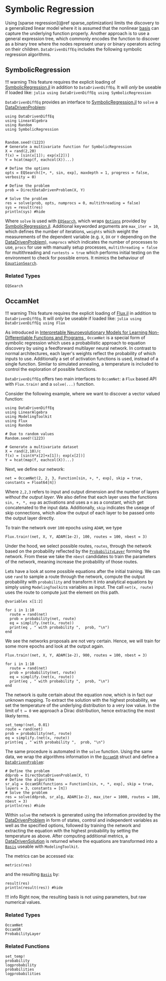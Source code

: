 # Symbolic Regression

Using [sparse regression](@ref sparse_optimization) limits the discovery to a generalized linear model where it is assumed that the nonlinear [basis](@ref) can capture the underlying function properly. Another approach is to use a general expression tree, which commonly encodes the function to discover as a binary tree where the nodes represent unary or binary operators acting on their children. `DataDrivenDiffEq` includes the following symbolic regression algorithms.

## SymbolicRegression

!!! warning
    This feature requires the explicit loading of [SymbolicRegression.jl](https://github.com/MilesCranmer/SymbolicRegression.jl) in addition to `DataDrivenDiffEq`. It will _only_ be useable if loaded like:
    ```julia
    using DataDrivenDiffEq
    using SymbolicRegression
    ```

`DataDrivenDiffEq` provides an interface to [SymbolicRegression.jl](https://github.com/MilesCranmer/SymbolicRegression.jl) to `solve` a [DataDrivenProblem](@ref):

```@example symbolic_regression_api
using DataDrivenDiffEq
using LinearAlgebra
using Random
using SymbolicRegression


Random.seed!(1223)
# Generate a multivariate function for SymbolicRegression
X = rand(2,20)
f(x) = [sin(x[1]); exp(x[2])]
Y = hcat(map(f, eachcol(X))...)

# Define the options
opts = EQSearch([+, *, sin, exp], maxdepth = 1, progress = false, verbosity = 0)

# Define the problem
prob = DirectDataDrivenProblem(X, Y)

# Solve the problem
res = solve(prob, opts, numprocs = 0, multithreading = false)
sys = result(res)
println(sys) #hide
```

Where `solve` is used with [`EQSearch`](@ref), which wraps [`Options`](https://astroautomata.com/SymbolicRegression.jl/stable/api/#Options) provided by [SymbolicRegression.jl](https://github.com/MilesCranmer/SymbolicRegression.jl). Additional keyworded arguments are `max_iter = 10`, which defines the number of iterations, `weights` which weight the measurements of the dependent variable (e.g. `X`, `DX` or `Y` depending on the [DataDrivenProblem](@ref)), `numprocs` which indicates the number of processes to use, `procs` for use with manually setup processes, `multithreading = false` for multithreading and `runtests = true` which performs initial testing on the environment to check for possible errors. It mimics the behaviour of [`EquationSearch`](https://astroautomata.com/SymbolicRegression.jl/stable/api/#EquationSearch).

### Related Types

```@docs
EQSearch
```

## OccamNet

!!! warning
    This feature requires the explicit loading of [Flux.jl](https://fluxml.ai/) in addition to `DataDrivenDiffEq`. It will _only_ be useable if loaded like:
    ```julia
    using DataDrivenDiffEq
    using Flux
    ```

As introduced in [Interpretable Neuroevolutionary Models for Learning Non-Differentiable Functions and Programs
](https://arxiv.org/abs/2007.10784), `OccamNet` is a special form of symbolic regression which uses a probabilistic approach to equation discovery by using a feedforward multilayer neural network. In contrast to normal architectures, each layer's weights reflect the probability of which inputs to use. Additionally a set of activation functions is used, instead of a single function. Similar to simulated annealing, a temperature is included to control the exploration of possible functions.

`DataDrivenDiffEq` offers two main interfaces to `OccamNet`: a `Flux` based API with `Flux.train!` and a `solve(...)` function.

Consider the following example, where we want to discover a vector valued function:

```@example occamnet_flux
using DataDrivenDiffEq
using LinearAlgebra
using ModelingToolkit
using Flux
using Random

# Due to random values
Random.seed!(1223)

# Generate a multivariate dataset
X = rand(2,10)/c
f(x) = [sin(π*x[2]+x[1]); exp(x[2])]
Y = hcat(map(f, eachcol(X))...)
```

Next, we define our network:

```@example occamnet_flux
net = OccamNet(2, 2, 3, Function[sin, +, *, exp], skip = true, constants = Float64[π])
```

Where `2,2,3` refers to input and output dimension and the number of layers _without the output layer_. We also define that each layer uses the functions `sin, +, *, exp` as activations and uses a `π` as a constant, which get concatenated to the input data. Additionally, `skip` indicates the useage of skip connections, which allow the output of each layer to be passed onto the output layer directly.

To train the network over `100` epochs using `ADAM`, we type
```@example occamnet_flux
Flux.train!(net, X, Y, ADAM(1e-2), 100, routes = 100, nbest = 3)
```

Under the hood, we select possible routes, `routes`, through the network based on the probability reflected by the [`ProbabilityLayer`](@ref) forming the network. From these we take the `nbest` candidates to train the parameters of the network, meaning increase the probability of those routes.

Lets have a look at some possible equations after the initial training. We can use `rand` to sample a route through the network, compute the output probability with `probability` and transform it into analytical equations by simply using `ModelingToolkit`s variables as input. The call `net(x, route)` uses the route to compute just the element on this path.

```@example occamnet_flux
@variables x[1:2]

for i in 1:10
  route = rand(net)
  prob = probability(net, route)
  eq = simplify.(net(x, route))
  print(eq , " with probability ",  prob, "\n")
end
```
We see the networks proposals are not very certain. Hence, we will train for some more epochs and look at the output again.

```@example occamnet_flux
Flux.train!(net, X, Y, ADAM(1e-2), 900, routes = 100, nbest = 3)

for i in 1:10
  route = rand(net)
  prob = probability(net, route)
  eq = simplify.(net(x, route))
  print(eq , " with probability ",  prob, "\n")
end
```

The network is quite certain about the equation now, which is in fact our unknown mapping. To extract the solution with the highest probability, we set the temperature of the underlying distribution to a very low value. In the limit of `t ↦ 0` we approach a Dirac distribution, hence extracting the most likely terms.

```@example occamnet_flux
set_temp!(net, 0.01)
route = rand(net)
prob = probability(net, route)
eq = simplify.(net(x, route))
print(eq , " with probability ",  prob, "\n")
```

The same procedure is automated in the `solve` function. Using the same data, we wrap the algorithms information in the [`OccamSR`](@ref) struct and define a [`DataDrivenProblem`](@ref):

```@example occamnet_flux
# Define the problem
ddprob = DirectDataDrivenProblem(X, Y)
# Define the algorithm
sr_alg = OccamSR(functions = Function[sin, +, *, exp], skip = true, layers = 3, constants = [π])
# Solve the problem
res = solve(ddprob, sr_alg, ADAM(1e-2), max_iter = 1000, routes = 100, nbest = 3)
println(res) #hide
```

Within `solve` the network is generated using the information provided by the [DataDrivenProblem](@ref) in form of states, control and independent variables as well as the specified options, followed by training the network and extracting the equation with the highest probability by setting the temperature as above. After computing additional metrics, a [DataDrivenSolution](@ref) is returned where the equations are transformed  into a [`Basis`](@ref) useable with `ModelingToolkit`.

The metrics can be accessed via:

```@example occamnet_flux
metrics(res)
```

and the resulting [`Basis`](@ref) by:

```@example occamnet_flux
result(res)
println(result(res)) #hide
```

!!! info
    Right now, the resulting basis is not using parameters, but raw numerical values.

### Related Types

```@docs
OccamNet
OccamSR
ProbabilityLayer
```

### Related Functions


```@docs
set_temp!
probability
logprobability
probabilities
logprobabilities
```
